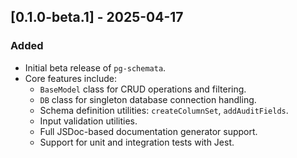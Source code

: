 ## [0.1.0-beta.1] - 2025-04-17

### Added
- Initial beta release of `pg-schemata`.
- Core features include:
  - `BaseModel` class for CRUD operations and filtering.
  - `DB` class for singleton database connection handling.
  - Schema definition utilities: `createColumnSet`, `addAuditFields`.
  - Input validation utilities.
  - Full JSDoc-based documentation generator support.
  - Support for unit and integration tests with Jest.
